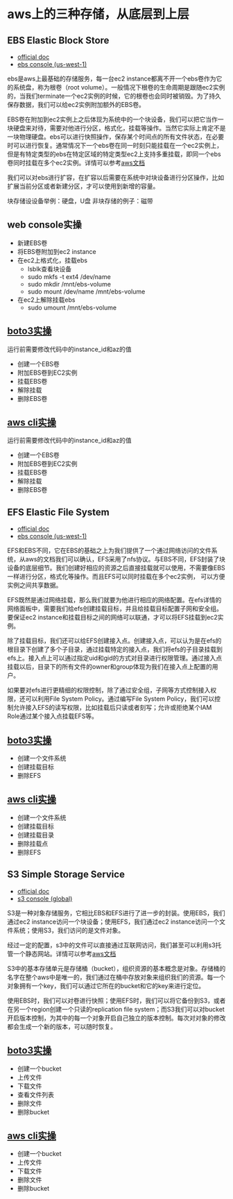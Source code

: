 # aws上的三种存储，从底层到上层

## EBS Elastic Block Store
- [official doc](https://docs.aws.amazon.com/zh_cn/ebs/)
- [ebs console (us-west-1)](https://us-west-1.console.aws.amazon.com/ec2/home?region=us-west-1#Volumes:)

ebs是aws上最基础的存储服务，每一台ec2 instance都离不开一个ebs卷作为它的系统盘，称为根卷（root volume）。一般情况下根卷的生命周期是跟随ec2实例的，当我们terminate一个ec2实例的时候，它的根卷也会同时被销毁。为了持久保存数据，我们可以给ec2实例附加额外的EBS卷。

EBS卷在附加到ec2实例上之后体现为系统中的一个块设备，我们可以把它当作一块硬盘来对待，需要对他进行分区，格式化，挂载等操作。当然它实际上肯定不是一块物理硬盘。ebs可以进行快照操作，保存某个时间点的所有文件状态，在必要时可以进行恢复。通常情况下一个ebs卷在同一时刻只能挂载在一个ec2实例上，但是有特定类型的ebs在特定区域的特定类型ec2上支持多重挂载，即同一个ebs卷同时挂载在多个ec2实例。详情可以参考[aws文档](https://docs.aws.amazon.com/zh_cn/AWSEC2/latest/UserGuide/ebs-volumes-multi.html)

我们可以对ebs进行扩容，在扩容以后需要在系统中对块设备进行分区操作，比如扩展当前分区或者新建分区，才可以使用到新增的容量。

块存储设设备举例：硬盘，U盘
非块存储的例子：磁带

## web console实操
- 新建EBS卷
- 将EBS卷附加到ec2 instance
- 在ec2上格式化，挂载ebs
    - lsblk查看块设备
    - sudo mkfs -t ext4 /dev/name
    - sudo mkdir /mnt/ebs-volume
    - sudo mount /dev/name /mnt/ebs-volume
- 在ec2上解除挂载ebs
    - sudo umount /mnt/ebs-volume

## [boto3实操](ebs/ebs_example.ipynb)
运行前需要修改代码中的instance_id和az的值
- 创建一个EBS卷
- 附加EBS卷到EC2实例
- 挂载EBS卷
- 解除挂载
- 删除EBS卷

## [aws cli实操](ebs/ebs_example.sh)
运行前需要修改代码中的instance_id和az的值
- 创建一个EBS卷
- 附加EBS卷到EC2实例
- 挂载EBS卷
- 解除挂载
- 删除EBS卷

## EFS Elastic File System
- [official doc](https://docs.aws.amazon.com/zh_cn/efs/)
- [ebs console (us-west-1)](https://us-west-1.console.aws.amazon.com/efs/home?region=us-west-1#)

EFS和EBS不同，它在EBS的基础之上为我们提供了一个通过网络访问的文件系统，从aws的文档我们可以确认，EFS采用了nfs协议。与EBS不同，EFS封装了块设备的底层细节。我们创建好相应的资源之后直接挂载就可以使用，不需要像EBS一样进行分区，格式化等操作。而且EFS可以同时挂载在多个ec2实例，
可以方便实例之间共享数据。

EFS既然是通过网络挂载，那么我们就要为他进行相应的网络配置。在efs详情的网络面板中，需要我们给efs创建挂载目标，并且给挂载目标配置子网和安全组。要保证ec2 instance和挂载目标之间的网络可以联通，才可以将EFS挂载到ec2实例。

除了挂载目标，我们还可以给EFS创建接入点。创建接入点，可以认为是在efs的根目录下创建了多个子目录，通过挂载特定的接入点，我们将efs的子目录挂载到efs上。接入点上可以通过指定uid和gid的方式对目录进行权限管理。通过接入点挂载以后，目录下的所有文件的owner和group体现为我们在接入点上配置的用户。

如果要对efs进行更精细的权限控制，除了通过安全组，子网等方式控制接入权限，还可以利用File System Policy。通过编写File System Policy，我们可以控制允许接入EFS的读写权限，比如挂载后只读或者刻写；允许或拒绝某个IAM Role通过某个接入点挂载EFS等。

## [boto3实操](efs/efs_example.ipynb)
- 创建一个文件系统
- 创建挂载目标
- 删除EFS

## [aws cli实操](efs/efs_example.sh)
- 创建一个文件系统
- 创建挂载目标
- 创建挂载目录
- 删除挂载点
- 删除EFS

## S3 Simple Storage Service
- [official doc](https://docs.aws.amazon.com/zh_cn/s3/)
- [s3 console (global)](https://s3.console.aws.amazon.com/s3/home?region=us-west-1#)

S3是一种对象存储服务，它相比EBS和EFS进行了进一步的封装。使用EBS，我们通过ec2 instance访问一个块设备；使用EFS，我们通过ec2 instance访问一个文件系统；使用S3，我们访问的是文件对象。

经过一定的配置，s3中的文件可以直接通过互联网访问，我们甚至可以利用s3托管一个静态网站。详情可以参考[aws文档](https://docs.aws.amazon.com/zh_cn/AmazonS3/latest/userguide/WebsiteHosting.html)

S3中的基本存储单元是存储桶（bucket），组织资源的基本概念是对象。存储桶的名字在整个aws中是唯一的，我们通过在桶中存放对象来组织我们的资源。每一个对象拥有一个key，我们可以通过它所在的bucket和它的key来进行定位。

使用EBS时，我们可以对卷进行快照；使用EFS时，我们可以将它备份到S3，或者在另一个region创建一个只读的replication file system；而S3我们可以对bucket开启版本控制，为其中的每一个对象开启自己独立的版本控制。每次对对象的修改都会生成一个新的版本，可以随时恢复。

## [boto3实操](efs/efs_example.ipynb)
- 创建一个bucket
- 上传文件
- 下载文件
- 查看文件列表
- 删除文件
- 删除bucket

## [aws cli实操](efs/efs_example.sh)
- 创建一个bucket
- 上传文件
- 下载文件
- 删除文件
- 删除bucket
